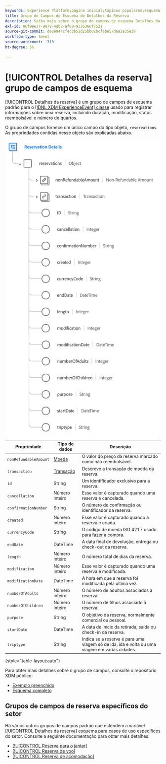 ```yaml
---
keywords: Experience Platform;página inicial;tópicos populares;esquema;Esquema;XDM;ExperienceEvent;campos;esquemas;Esquemas;Design de esquema;grupo de campos;grupo de campos;reserva;detalhes da reserva;
title: Grupo de Campos de Esquema de Detalhes da Reserva
description: Saiba mais sobre o grupo de campos de esquema Detalhes da reserva.
exl-id: 06f9ee37-9879-4db2-af68-9336366f7521
source-git-commit: de8e944cfec3b52d25bb02bcfebe57d6a2a35e39
workflow-type: tm+mt
source-wordcount: '310'
ht-degree: 5%

---
```


# [!UICONTROL Detalhes da reserva] grupo de campos de esquema

[!UICONTROL Detalhes da reserva] é um grupo de campos de esquema padrão para o [[!DNL XDM ExperienceEvent] classe](../../classes/experienceevent.md) usado para registrar informações sobre uma reserva, incluindo duração, modificação, status reembolsável e número de quartos.

O grupo de campos fornece um único campo do tipo objeto, `reservations`. As propriedades contidas nesse objeto são explicadas abaixo.

![Estrutura de detalhes da reserva](../../images/field-groups/reservation-details.png)

| Propriedade | Tipo de dados | Descrição |
| --- | --- | --- |
| `nonRefundableAmount` | [Moeda](../../data-types/currency.md) | O valor do preço da reserva marcado como não reembolsável. |
| `transaction` | [Transação](../../data-types/transaction.md) | Descreve a transação de moeda da reserva. |
| `id` | String | Um identificador exclusivo para a reserva. |
| `cancellation` | Número inteiro | Esse valor é capturado quando uma reserva é cancelada. |
| `confirmationNumber` | String | O número de confirmação ou identificador da reserva. |
| `created` | Número inteiro | Esse valor é capturado quando a reserva é criada. |
| `currencyCode` | String | O código de moeda ISO 4217 usado para fazer a compra. |
| `endDate` | DateTime | A data final de devolução, entrega ou check-out da reserva. |
| `length` | Número inteiro | O número total de dias da reserva. |
| `modification` | Número inteiro | Esse valor é capturado quando uma reserva é modificada. |
| `modificationDate` | DateTime | A hora em que a reserva foi modificada pela última vez. |
| `numberOfAdults` | Número inteiro | O número de adultos associados à reserva. |
| `numberOfChildren` | Número inteiro | O número de filhos associado à reserva. |
| `purpose` | String | O objetivo da reserva, normalmente comercial ou pessoal. |
| `startDate` | DateTime | A data de início da retirada, saída ou check-in da reserva. |
| `triptype` | String | Indica se a reserva é para uma viagem só de ida, ida e volta ou uma viagem em várias cidades. |

{style="table-layout:auto"}

Para obter mais detalhes sobre o grupo de campos, consulte o repositório XDM público:

* [Exemplo preenchido](https://github.com/adobe/xdm/blob/master/components/fieldgroups/experience-event/industry-verticals/experienceevent-reservation-details.example.1.json)
* [Esquema completo](https://github.com/adobe/xdm/blob/master/components/fieldgroups/experience-event/industry-verticals/experienceevent-reservation-details.schema.json)

## Grupos de campos de reserva específicos do setor

Há vários outros grupos de campos padrão que estendem a variável [!UICONTROL Detalhes da reserva] esquema para casos de uso específicos do setor. Consulte a seguinte documentação para obter mais detalhes:

* [[!UICONTROL Reserva para o jantar]](./dining-reservation.md)
* [[!UICONTROL Reserva de voo]](./flight-reservation.md)
* [[!UICONTROL Reserva de acomodação]](./lodging-reservation.md)
